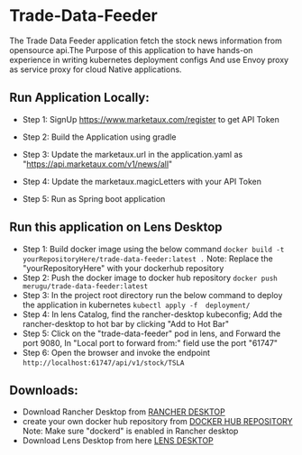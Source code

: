 # Trade-Data-Feeder
The Trade Data Feeder application fetch the stock news information from opensource api.The Purpose of this application to have hands-on experience in writing kubernetes deployment configs
And use Envoy proxy as service proxy for cloud Native applications.

## Run Application Locally:

* Step 1: SignUp https://www.marketaux.com/register to get API Token

* Step 2: Build the Application using gradle

* Step 3: Update the marketaux.url in the application.yaml as "https://api.marketaux.com/v1/news/all" 

* Step 4: Update the marketaux.magicLetters with your API Token

* Step 5: Run as Spring boot application

## Run this application on Lens Desktop

* Step 1: Build docker image using the below command
  ```docker build -t yourRepositoryHere/trade-data-feeder:latest .```
  Note: Replace the "yourRepositoryHere" with your dockerhub repository 
* Step 2: Push the docker image to docker hub repository
  ```docker push merugu/trade-data-feeder:latest ```
* Step 3: In the project root directory run the below command to deploy the application in kubernetes 
   ```kubectl apply -f  deployment/ ```
* Step 4: In lens Catalog, find the rancher-desktop kubeconfig; Add the rancher-desktop to hot bar by clicking "Add to Hot Bar"
* Step 5: Click on the "trade-data-feeder" pod in lens, and Forward the port 9080, In "Local port to forward from:" field use the port "61747"
* Step 6: Open the browser and invoke the endpoint ```http://localhost:61747/api/v1/stock/TSLA```

## Downloads:
* Download Rancher Desktop from [RANCHER DESKTOP](https://rancherdesktop.io/)
* create your own docker hub repository from [DOCKER HUB REPOSITORY](https://hub.docker.com/repositories/merugu) 
  Note: Make sure "dockerd" is enabled in Rancher desktop
* Download Lens Desktop from here [LENS DESKTOP](https://k8slens.dev/) 








